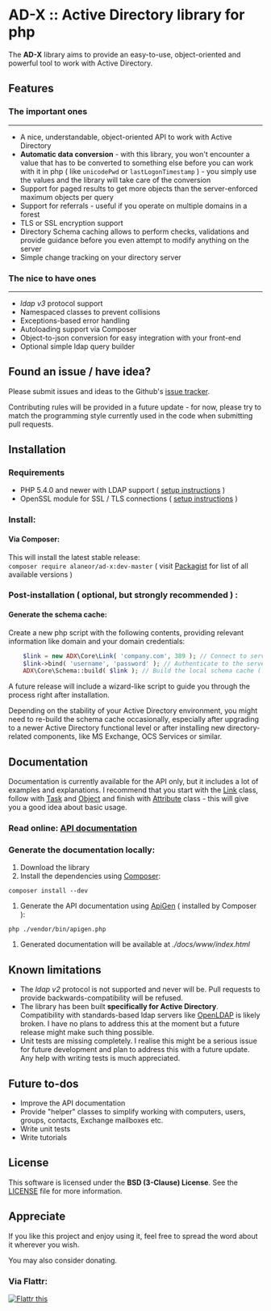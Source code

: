 # AD-X :: Active Directory library for php

The **AD-X** library aims to provide an easy-to-use, object-oriented and powerful tool to work with Active Directory.

## Features

### The important ones
----
 - A nice, understandable, object-oriented API to work with Active Directory
 - **Automatic data conversion** - with this library, you won't encounter a value that has to be converted to something else before you can work with it in php ( like `unicodePwd` or `lastLogonTimestamp` ) - you simply use the values and the library will take care of the conversion
 - Support for paged results to get more objects than the server-enforced maximum objects per query
 - Support for referrals - useful if you operate on multiple domains in a forest
 - TLS or SSL encryption support
 - Directory Schema caching allows to perform checks, validations and provide guidance before you even attempt to modify anything on the server
 - Simple change tracking on your directory server

### The nice to have ones
----
 - *ldap v3* protocol support
 - Namespaced classes to prevent collisions
 - Exceptions-based error handling
 - Autoloading support via Composer
 - Object-to-json conversion for easy integration with your front-end
 - Optional simple ldap query builder

## Found an issue / have idea?

Please submit issues and ideas to the Github's [issue tracker](https://github.com/Alaneor/AD-X/issues).

Contributing rules will be provided in a future update - for now, please try to match the programming style currently used in the code when submitting pull requests.

## Installation

### Requirements

 - PHP 5.4.0 and newer with LDAP support ( [setup instructions](http://www.php.net/manual/en/ldap.installation.php) )
 - OpenSSL module for SSL / TLS connections ( [setup instructions](http://cz1.php.net/manual/en/openssl.installation.php) )

### Install:

#### Via Composer:

This will install the latest stable release:<br>
`composer require alaneor/ad-x:dev-master`
( visit [Packagist](https://packagist.org/packages/alaneor/ad-x) for list of all available versions )

### Post-installation ( optional, but **strongly recommended** ) :

#### Generate the schema cache:

Create a new php script with the following contents, providing relevant information like domain and your domain credentials:
```php
    $link = new ADX\Core\Link( 'company.com', 389 ); // Connect to server on default port
    $link->bind( 'username', 'password' ); // Authenticate to the server
    ADX\Core\Schema::build( $link ); // Build the local schema cache ( takes some time, go get a coffee )
```
A future release will include a wizard-like script to guide you through the process right after installation.

Depending on the stability of your Active Directory environment, you might need to re-build the schema cache occasionally, especially after upgrading to a newer Active Directory functional level or after installing new directory-related components, like MS Exchange, OCS Services or similar.

## Documentation

Documentation is currently available for the API only, but it includes a lot of examples and explanations.
I recommend that you start with the [Link](http://alaneor.github.io/AD-X/api/class-ADX.Core.Link.html) class, follow with [Task](http://alaneor.github.io/AD-X/api/class-ADX.Core.Task.html) and [Object](http://alaneor.github.io/AD-X/api/class-ADX.Core.Object.html) and finish with [Attribute](http://alaneor.github.io/AD-X/api/class-ADX.Core.Attribute.html) class - this will give you a good idea about basic usage.

### Read online: [API documentation](http://alaneor.github.io/AD-X/api)
### Generate the documentation locally:

1. Download the library
1. Install the dependencies using [Composer](http://getcomposer.org/):
```
composer install --dev
```
1. Generate the API documentation using [ApiGen](http://apigen.org/) ( installed by Composer ):
```
php ./vendor/bin/apigen.php
```
1. Generated documentation will be available at *./docs/www/index.html*


## Known limitations

 - The *ldap v2* protocol is not supported and never will be. Pull requests to provide backwards-compatibility will be refused.
 - The library has been built **specifically for Active Directory**. Compatibility with standards-based ldap servers like [OpenLDAP](http://openldap.org) is likely broken. I have no plans to address this at the moment but a future release might make such thing possible.
 - Unit tests are missing completely. I realise this might be a serious issue for future development and plan to address this with a future update. Any help with writing tests is much appreciated.

## Future to-dos

 - Improve the API documentation
 - Provide "helper" classes to simplify working with computers, users, groups, contacts, Exchange mailboxes etc.
 - Write unit tests
 - Write tutorials

## License

This software is licensed under the **BSD (3-Clause) License**.
See the [LICENSE](LICENSE) file for more information.

## Appreciate

If you like this project and enjoy using it, feel free to spread the word about it wherever you wish.

You may also consider donating.

### Via Flattr:

<a href="http://flattr.com/thing/1301881/" target="_blank"><img src="http://api.flattr.com/button/flattr-badge-large.png" alt="Flattr this" title="Flattr this" border="0" /></a>
